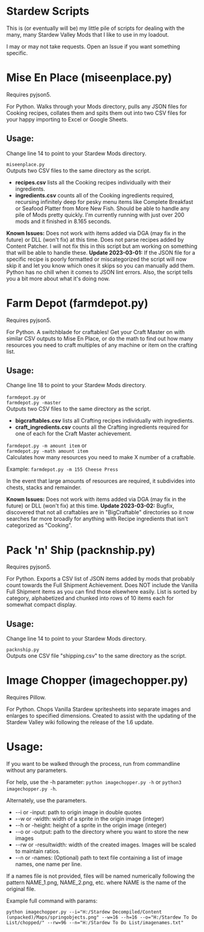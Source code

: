 # Stardew Scripts
This is (or eventually will be) my little pile of scripts for dealing with the many, many Stardew Valley Mods that I like to use in my loadout.

I may or may not take requests. Open an Issue if you want something specific.

# Mise En Place (miseenplace.py)

Requires pyjson5.

For Python. Walks through your Mods directory, pulls any JSON files for Cooking recipes, collates them and spits them out into two CSV files for your happy importing to Excel or Google Sheets.

## Usage:

Change line 14 to point to your Stardew Mods directory.

`miseenplace.py`  
Outputs two CSV files to the same directory as the script.

* **recipes.csv** lists all the Cooking recipes individually with their ingredients. 
* **ingredients.csv** counts all of the Cooking ingredients required, recursing infinitely deep for pesky menu items like Complete Breakfast or Seafood Platter from More New Fish. Should be able to handle any pile of Mods pretty quickly. I'm currently running with just over 200 mods and it finished in 8.165 seconds.

**Known Issues:** Does not work with items added via DGA (may fix in the future) or DLL (won't fix) at this time. Does not parse recipes added by Content Patcher. I will not fix this in this script but am working on something that will be able to handle these.
**Update 2023-03-01:** If the JSON file for a specific recipe is poorly formatted or miscategorized the script will now skip it and let you know which ones it skips so you can manually add them. Python has no chill when it comes to JSON lint errors. Also, the script tells you a bit more about what it's doing now.

# Farm Depot (farmdepot.py)

Requires pyjson5.

For Python. A switchblade for craftables! Get your Craft Master on with similar CSV outputs to Mise En Place, or do the math to find out how many resources you need to craft multiples of any machine or item on the crafting list.

## Usage: 

Change line 18 to point to your Stardew Mods directory.

`farmdepot.py` or  
`farmdepot.py -master`  
Outputs two CSV files to the same directory as the script. 

* **bigcraftables.csv** lists all Crafting recipes individually with ingredients.
* **craft_ingredients.csv** counts all the Crafting ingredients required for one of each for the Craft Master achievement.

`farmdepot.py -m amount item` or  
`farmdepot.py -math amount item`  
Calculates how many resources you need to make X number of a craftable.

Example: `farmdepot.py -m 155 Cheese Press`

In the event that large amounts of resources are required, it subdivides into chests, stacks and remainder.

**Known Issues:** Does not work with items added via DGA (may fix in the future) or DLL (won't fix) at this time.
**Update 2023-03-02:** Bugfix, discovered that not all craftables are in "BigCraftable" directories so it now searches far more broadly for anything with Recipe ingredients that isn't categorized as "Cooking".

# Pack 'n' Ship (packnship.py)

Requires pyjson5.

For Python. Exports a CSV list of JSON items added by mods that probably count towards the Full Shipment Achievement. Does NOT include the Vanilla Full Shipment items as you can find those elsewhere easily. List is sorted by category, alphabetized and chunked into rows of 10 items each for somewhat compact display.

## Usage: 

Change line 14 to point to your Stardew Mods directory.

`packnship.py`  
Outputs one CSV file "shipping.csv" to the same directory as the script.

# Image Chopper (imagechopper.py)

Requires Pillow.

For Python. Chops Vanilla Stardew spritesheets into separate images and enlarges to specified dimensions. Created to assist with the updating of the Stardew Valley wiki following the release of the 1.6 update.

# Usage:

If you want to be walked through the process, run from commandline without any parameters.

For help, use the -h parameter: `python imagechopper.py -h` or `python3 imagechopper.py -h`.

Alternately, use the parameters.

* --i or -input: path to origin image in double quotes
* --w or -width: width of a sprite in the origin image (integer)
* --h or -height: height of a sprite in the origin image (integer)
* --o or -output: path to the directory where you want to store the new images
* --rw or -resultwidth: width of the created images. Images will be scaled to maintain ratios.
* --n or -names: (Optional) path to text file containing a list of image names, one name per line.

If a names file is not provided, files will be named numerically following the pattern NAME_1.png, NAME_2.png, etc. where NAME is the name of the original file.

Example full command with params: 

`python imagechopper.py --i="H:/Stardew Decompiled/Content (unpacked)/Maps/springobjects.png" --w=16 --h=16 --o="H:/Stardew To Do List/chopped/" --rw=96 --n="H:/Stardew To Do List/imagenames.txt"`
